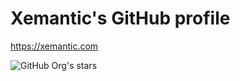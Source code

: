 # Xemantic's GitHub profile

https://xemantic.com

![GitHub Org's stars](https://img.shields.io/github/stars/xemantic?style=for-the-badge)
